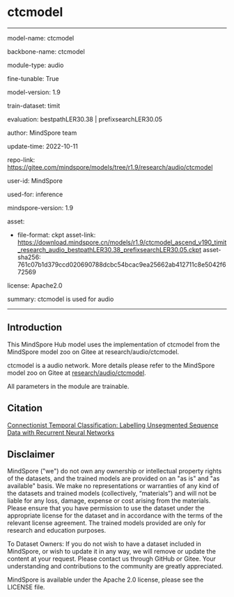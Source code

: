 # ctcmodel

---

model-name: ctcmodel

backbone-name: ctcmodel

module-type: audio

fine-tunable: True

model-version: 1.9

train-dataset: timit

evaluation: bestpathLER30.38 | prefixsearchLER30.05

author: MindSpore team

update-time: 2022-10-11

repo-link: <https://gitee.com/mindspore/models/tree/r1.9/research/audio/ctcmodel>

user-id: MindSpore

used-for: inference

mindspore-version: 1.9

asset:

-
    file-format: ckpt
    asset-link: <https://download.mindspore.cn/models/r1.9/ctcmodel_ascend_v190_timit_research_audio_bestpathLER30.38_prefixsearchLER30.05.ckpt>
    asset-sha256: 761c07b1d379ccd020690788dcbc54bcac9ea25662ab412711c8e5042f672569

license: Apache2.0

summary: ctcmodel is used for audio

---

## Introduction

This MindSpore Hub model uses the implementation of ctcmodel from the MindSpore model zoo on Gitee at research/audio/ctcmodel.

ctcmodel is a audio network. More details please refer to the MindSpore model zoo on Gitee at [research/audio/ctcmodel](https://gitee.com/mindspore/models/blob/r1.9/research/audio/ctcmodel/README_CN.md).

All parameters in the module are trainable.

## Citation

[Connectionist Temporal Classification: Labelling Unsegmented Sequence Data with Recurrent Neural Networks](https://www.cs.toronto.edu/~graves/icml_2006.pdf)

## Disclaimer

MindSpore ("we") do not own any ownership or intellectual property rights of the datasets, and the trained models are provided on an "as is" and "as available" basis. We make no representations or warranties of any kind of the datasets and trained models (collectively, “materials”) and will not be liable for any loss, damage, expense or cost arising from the materials. Please ensure that you have permission to use the dataset under the appropriate license for the dataset and in accordance with the terms of the relevant license agreement. The trained models provided are only for research and education purposes.

To Dataset Owners: If you do not wish to have a dataset included in MindSpore, or wish to update it in any way, we will remove or update the content at your request. Please contact us through GitHub or Gitee. Your understanding and contributions to the community are greatly appreciated.

MindSpore is available under the Apache 2.0 license, please see the LICENSE file.
